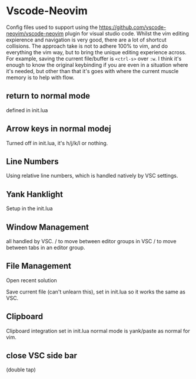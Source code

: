 # Vscode-Neovim
Config files used to support using the https://github.com/vscode-neovim/vscode-neovim plugin for visual studio code.  Whilst the vim editing expierence and navigation is very good, there are a lot of shortcut collisions.  The approach take is not to adhere 100% to vim, and do everything the vim way, but to bring the unique editing experience across.  For example, saving the current file/buffer is `<ctrl-s>` over `:w`.  I think it's enough to know the original keybinding if you are even in a situation where it's needed, but other than that it's goes with where the current muscle memory is to help with flow.

## return to normal mode
defined in init.lua <j> <j>

## Arrow keys in normal modej
Turned off in init.lua, it's h/j/k/l or nothing.

## Line Numbers
Using relative line numbers, which is handled natively by VSC settings.

## Yank Hanklight
Setup in the init.lua

## Window Management
all handled by VSC.
<ctrl-h>/<ctrl-l> to move between editor groups in VSC
<alt-h>/<alt-l> to move between tabs in an editor group.

## File Management
Open recent solution
<ctrl-o><ctrl-k>

Save current file
<ctrl-s> (can't unlearn this), set in init.lua so it works the same as VSC.  

## Clipboard
Clipboard integration set in init.lua  normal mode is yank/paste as normal for vim.

## close VSC side bar
<ctrl-b><ctrl-b> (double tap)
